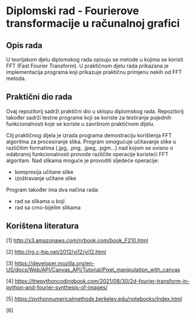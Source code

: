 # Diplomski rad - Fourierove transformacije u računalnoj grafici

## Opis rada

U teorijskom djelu diplomskog rada opisuju se metode u kojima se koristi FFT (Fast Fourier Transform).
U praktičnom djelu rada prikazana je implementacija programa koji prikazuje praktičnu primjenu nekih od FFT metoda.

## Praktični dio rada

Ovaj repozitorij sadrži praktični dio u sklopu diplomskog rada. Repozitorij također sadrži testne programe koji se koriste za testiranje
pojednih funkcionalnosti koje se koriste u završnom praktičnom dijelu.

Cilj praktičnog dijela je izrada programa demostraciju korištenja FFT algoritma za procesiranje slika. Program omogućuje učitavanje slike
u različitim formatima (.jpg, .png, .jpeg, .pgm...) nad kojom se ovisno o odabranoj funkcionalnosti provode različite operacije koristeći 
FFT algoritam.
Nad slikama moguće je provoditi sljedeće operacije:

- kompresija učitane slike
- izoštravanje učitane slike

Program također ima dva načina rada:

- rad sa slikama u boji
- rad sa crno-bijelim slikama

## Korištena literatura

[1] http://s3.amazonaws.com/nrbook.com/book_F210.html

[2] http://rg.c-hip.net/2012/vj12/vj12.html

[3] https://developer.mozilla.org/en-US/docs/Web/API/Canvas_API/Tutorial/Pixel_manipulation_with_canvas

[4] https://thepythoncodingbook.com/2021/08/30/2d-fourier-transform-in-python-and-fourier-synthesis-of-images/

[5] https://pythonnumericalmethods.berkeley.edu/notebooks/Index.html

[6] 



